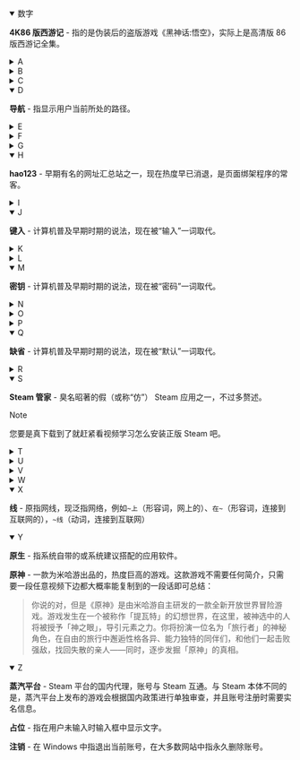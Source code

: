 <details open>
  <summary>数字</summary>

  **4K86 版西游记** -
  指的是伪装后的盗版游戏《黑神话:悟空》，实际上是高清版 86 版西游记全集。
</details>

<details>
  <summary>A</summary>
</details>

<details>
  <summary>B</summary>
</details>

<details>
  <summary>C</summary>
</details>

<details open>
  <summary>D</summary>
  
  **导航** -
  指显示用户当前所处的路径。
</details>

<details>
  <summary>E</summary>
</details>

<details>
  <summary>F</summary>
</details>

<details>
  <summary>G</summary>
</details>

<details open>
  <summary>H</summary>
  
  **hao123** -
  早期有名的网址汇总站之一，现在热度早已消退，是页面绑架程序的常客。
</details>

<details>
  <summary>I</summary>
</details>

<details open>
  <summary>J</summary>
  
  **键入** -
  计算机普及早期时期的说法，现在被“输入”一词取代。
</details>

<details>
  <summary>K</summary>
</details>

<details>
  <summary>L</summary>
</details>

<details open>
  <summary>M</summary>
  
  **密钥** -
  计算机普及早期时期的说法，现在被“密码”一词取代。
</details>

<details>
  <summary>N</summary>
</details>

<details>
  <summary>O</summary>
</details>

<details>
  <summary>P</summary>
</details>

<details open>
  <summary>Q</summary>
  
  **缺省** -
  计算机普及早期时期的说法，现在被“默认”一词取代。
</details>

<details>
  <summary>R</summary>
</details>

<details open>
  <summary>S</summary>

  **Steam 管家** -
  臭名昭著的假（或称“仿”） Steam 应用之一，不过多赘述。
  > [!NOTE]
  > 您要是真下载到了就赶紧看视频学习怎么安装正版 Steam 吧。
</details>

<details>
  <summary>T</summary>
</details>

<details>
  <summary>U</summary>
</details>

<details>
  <summary>V</summary>
</details>

<details>
  <summary>W</summary>
  **微机** - 微型计算机的简称。
</details>

<details open>
  <summary>X</summary>

  **线** -
  原指网线，现泛指网络，例如`~上`（形容词，网上的）、`在~`（形容词，连接到互联网的），`~线`（动词，连接到互联网）
</details>

<details open>
  <summary>Y</summary>
  
  **原生** -
  指系统自带的或系统建议搭配的应用软件。

  **原神** -
  一款为米哈游出品的，热度巨高的游戏。这款游戏不需要任何简介，只需要一段任意视频下边都大概率能复制到的一段话即可总结：
  > 你说的对，但是《原神》是由米哈游自主研发的一款全新开放世界冒险游戏。游戏发生在一个被称作「提瓦特」的幻想世界，在这里，被神选中的人将被授予「神之眼」，导引元素之力。你将扮演一位名为「旅行者」的神秘角色，在自由的旅行中邂逅性格各异、能力独特的同伴们，和他们一起击败强敌，找回失散的亲人——同时，逐步发掘「原神」的真相。
</details>

<details open>
  <summary>Z</summary>

  **蒸汽平台** -
  Steam 平台的国内代理，账号与 Steam 互通。与 Steam 本体不同的是，蒸汽平台上发布的游戏会根据国内政策进行单独审查，并且账号注册时需要实名信息。

  **占位** -
  指在用户未输入时输入框中显示文字。

  **注销** -
  在 Windows 中指退出当前账号，在大多数网站中指永久删除账号。
</details>
